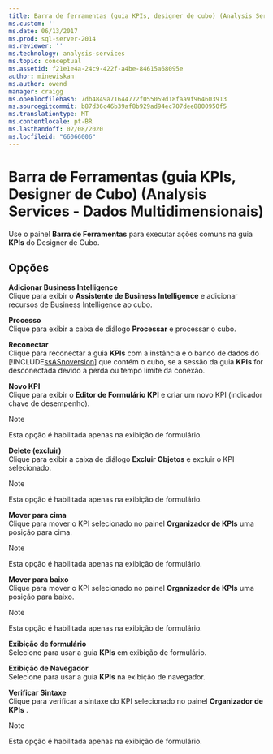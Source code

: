 ```yaml
---
title: Barra de ferramentas (guia KPIs, designer de cubo) (Analysis Services-dados multidimensionais) | Microsoft Docs
ms.custom: ''
ms.date: 06/13/2017
ms.prod: sql-server-2014
ms.reviewer: ''
ms.technology: analysis-services
ms.topic: conceptual
ms.assetid: f21e1e4a-24c9-422f-a4be-84615a68095e
author: minewiskan
ms.author: owend
manager: craigg
ms.openlocfilehash: 7db4849a71644772f055059d18faa9f964603913
ms.sourcegitcommit: b87d36c46b39af8b929ad94ec707dee8800950f5
ms.translationtype: MT
ms.contentlocale: pt-BR
ms.lasthandoff: 02/08/2020
ms.locfileid: "66066006"
---
```

# <a name="toolbar-kpis-tab-cube-designer-analysis-services---multidimensional-data"></a>Barra de Ferramentas (guia KPIs, Designer de Cubo) (Analysis Services - Dados Multidimensionais)
  Use o painel **Barra de Ferramentas** para executar ações comuns na guia **KPIs** do Designer de Cubo.  
  
## <a name="options"></a>Opções  
 **Adicionar Business Intelligence**  
 Clique para exibir o **Assistente de Business Intelligence** e adicionar recursos de Business Intelligence ao cubo.  
  
 **Processo**  
 Clique para exibir a caixa de diálogo **Processar** e processar o cubo.  
  
 **Reconectar**  
 Clique para reconectar a guia **KPIs** com a instância e o banco de dados do [!INCLUDE[ssASnoversion](../includes/ssasnoversion-md.md)] que contém o cubo, se a sessão da guia **KPIs** for desconectada devido a perda ou tempo limite da conexão.  
  
 **Novo KPI**  
 Clique para exibir o **Editor de Formulário KPI** e criar um novo KPI (indicador chave de desempenho).  
  
> [!NOTE]  
>  Esta opção é habilitada apenas na exibição de formulário.  
  
 **Delete (excluir)**  
 Clique para exibir a caixa de diálogo **Excluir Objetos** e excluir o KPI selecionado.  
  
> [!NOTE]  
>  Esta opção é habilitada apenas na exibição de formulário.  
  
 **Mover para cima**  
 Clique para mover o KPI selecionado no painel **Organizador de KPIs** uma posição para cima.  
  
> [!NOTE]  
>  Esta opção é habilitada apenas na exibição de formulário.  
  
 **Mover para baixo**  
 Clique para mover o KPI selecionado no painel **Organizador de KPIs** uma posição para baixo.  
  
> [!NOTE]  
>  Esta opção é habilitada apenas na exibição de formulário.  
  
 **Exibição de formulário**  
 Selecione para usar a guia **KPIs** em exibição de formulário.  
  
 **Exibição de Navegador**  
 Selecione para usar a guia **KPIs** na exibição de navegador.  
  
 **Verificar Sintaxe**  
 Clique para verificar a sintaxe do KPI selecionado no painel **Organizador de KPIs** .  
  
> [!NOTE]  
>  Esta opção é habilitada apenas na exibição de formulário.  
  
  
